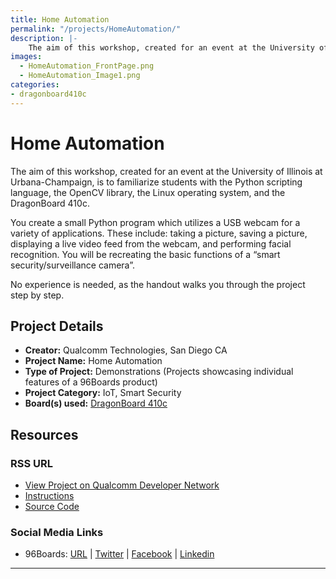 ```yaml
---
title: Home Automation
permalink: "/projects/HomeAutomation/"
description: |-
    The aim of this workshop, created for an event at the University of Illinois at Urbana-Champaign, is to familiarize students with the Python scripting language, the OpenCV library, the Linux operating system, and the DragonBoard 410c.
images:
  - HomeAutomation_FrontPage.png
  - HomeAutomation_Image1.png
categories:
- dragonboard410c
---
```

# Home Automation

The aim of this workshop, created for an event at the University of Illinois at Urbana-Champaign, is to familiarize students with the Python scripting language, the OpenCV library, the Linux operating system, and the DragonBoard 410c.

You create a small Python program which utilizes a USB webcam for a variety of applications. These include: taking a picture, saving a picture, displaying a live video feed from the webcam, and performing facial recognition. You will be recreating the basic functions of a “smart security/surveillance camera”.

No experience is needed, as the handout walks you through the project step by step.

## Project Details

- **Creator:** Qualcomm Technologies, San Diego CA
- **Project Name:** Home Automation
- **Type of Project:** Demonstrations (Projects showcasing individual features of a 96Boards product)
- **Project Category:** IoT, Smart Security
- **Board(s) used:** [DragonBoard 410c](/product/dragonboard410c/)

## Resources

### RSS URL

- [View Project on Qualcomm Developer Network](https://developer.qualcomm.com/project/home-automation)
- [Instructions](https://developer.qualcomm.com/download/project/home-automation-db410c.pdf)
- [Source Code](https://github.com/DBOpenSource/db410c-home-automation)

### Social Media Links

- 96Boards: [URL](/) &#124; [Twitter](https://twitter.com/96boards) &#124; [Facebook](https://www.facebook.com/96Boards) &#124; [Linkedin](https://www.linkedin.com/company/{{site.linkedin_username}}/)


***
